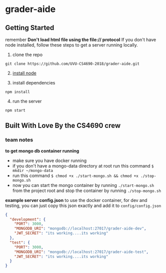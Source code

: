# grader-aide

## Getting Started

remember **Don't load html file using the file:// protocol**
If you don't have node installed, follow these steps to get a server running locally.

1.  clone the repo

```
git clone https://github.com/UVU-CS4690-2018/grader-aide.git
```

2.  [install node](https://nodejs.org/en/)

3.  install dependencies

```
npm install
```

4.  run the server

```
npm start
```

## Built With Love By the CS4690 crew

### team notes

**to get mongo db container running**

* make sure you have docker running
* if you don't have a mongo-data directory at root run this command `$ mkdir ~/mongo-data`
* run this command `$ chmod +x ./start-mongo.sh && chmod +x ./stop-mongo.sh`
* now you can start the mongo container by running `./start-mongo.sh` from the project root and stop the container by running `./stop-mongo.sh`

**example server config.json**
to use the docker container, for dev and testing, you can just copy this json exactly and add it to `config/config.json`

```json
{
  "development": {
    "PORT": 3000,
    "MONGODB_URI": "mongodb://localhost:27017/grader-aide-dev",
    "JWT_SECRET": "its working....its working"
  },
  "test": {
    "PORT": 3000,
    "MONGODB_URI": "mongodb://localhost:27017/grader-aide-test",
    "JWT_SECRET": "its working....its working"
  }
}
```
